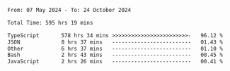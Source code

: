 
<!--START_SECTION:waka-->

```txt
From: 07 May 2024 - To: 24 October 2024

Total Time: 595 hrs 19 mins

TypeScript       578 hrs 34 mins >>>>>>>>>>>>>>>>>>>>>>>>-   96.12 %
JSON             8 hrs 37 mins   -------------------------   01.43 %
Other            6 hrs 37 mins   -------------------------   01.10 %
Bash             2 hrs 43 mins   -------------------------   00.45 %
JavaScript       2 hrs 26 mins   -------------------------   00.41 %
```

<!--END_SECTION:waka-->

<!--

### Hi there 👋
**Iam-cesar/Iam-cesar** is a ✨ _special_ ✨ repository because its `README.md` (this file) appears on your GitHub profile.

Here are some ideas to get you started:

- 🔭 I’m currently working on ...
- 🌱 I’m currently learning ...
- 👯 I’m looking to collaborate on ...
- 🤔 I’m looking for help with ...
- 💬 Ask me about ...
- 📫 How to reach me: ...
- 😄 Pronouns: ...
- ⚡ Fun fact: ...
-->
